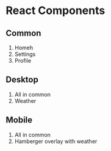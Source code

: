 # React Components

## Common

1. Homeh
2. Settings
3. Profile

## Desktop

1. All in common
2. Weather

## Mobile

1. All in common
2. Hamberger overlay with weather